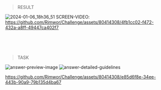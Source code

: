 > RESULT

![2024-01-06_18h36_51](https://github.com/Rimwor/Challenge/assets/80414308/af9f3988-9099-4fdf-8cdb-accf9b98a4ae)
SCREEN-VIDEO: 
https://github.com/Rimwor/Challenge/assets/80414308/4fb1cc02-f472-432a-a8ff-49447ca402f7

<br><br><br>

> TASK

![answer-preview-image](https://github.com/Rimwor/Challenge/assets/80414308/a2b0ee46-f30e-4e2b-96ed-455670315836)
![answer-detailed-guidelines](https://github.com/Rimwor/Challenge/assets/80414308/98a66ef3-b857-4815-b284-b62249c08c02)


https://github.com/Rimwor/Challenge/assets/80414308/e85d6f8e-34ee-443b-90a9-79b135d4ba67
